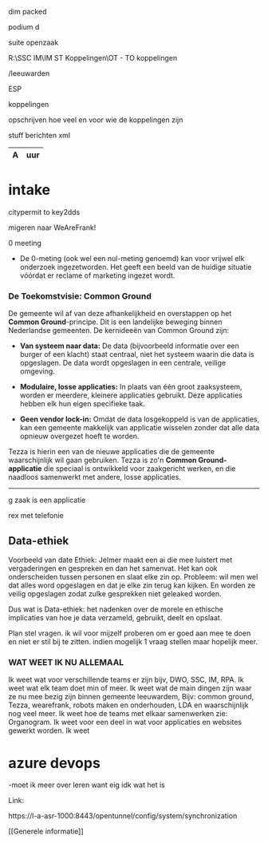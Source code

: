 dim packed

podium d

suite openzaak


R:\SSC IM\IM ST Koppelingen\OT  - TO koppelingen

/leeuwarden

ESP


koppelingen

opschrijven hoe veel en voor wie de koppelingen zijn 

stuff berichten xml


| A   | uur |
| --- | --- |
# **intake**

citypermit to key2dds

migeren naar WeAreFrank!





0 meeting
-   De 0-meting (ook wel een nul-meting genoemd) kan voor vrijwel elk onderzoek ingezetworden. Het geeft een beeld van de huidige situatie vóórdat er reclame of marketing ingezet wordt.








### De Toekomstvisie: Common Ground

De gemeente wil af van deze afhankelijkheid en overstappen op het **Common Ground**-principe. Dit is een landelijke beweging binnen Nederlandse gemeenten. De kernideeën van Common Ground zijn:

- **Van systeem naar data:** De data (bijvoorbeeld informatie over een burger of een klacht) staat centraal, niet het systeem waarin die data is opgeslagen. De data wordt opgeslagen in een centrale, veilige omgeving.
    
- **Modulaire, losse applicaties:** In plaats van één groot zaaksysteem, worden er meerdere, kleinere applicaties gebruikt. Deze applicaties hebben elk hun eigen specifieke taak.
    
- **Geen vendor lock-in:** Omdat de data losgekoppeld is van de applicaties, kan een gemeente makkelijk van applicatie wisselen zonder dat alle data opnieuw overgezet hoeft te worden.
    

Tezza is hierin een van de nieuwe applicaties die de gemeente waarschijnlijk wil gaan gebruiken. Tezza is zo'n **Common Ground-applicatie** die speciaal is ontwikkeld voor zaakgericht werken, en die naadloos samenwerkt met andere, losse applicaties.

---

g zaak is een applicatie

rex met telefonie


## Data-ethiek

Voorbeeld van date Ethiek: Jelmer maakt een ai die mee luistert met vergaderingen en gespreken en dan het samenvat. Het kan ook onderscheiden tussen personen en slaat elke zin op. 
Probleem: wil men wel dat alles word opgeslagen en dat je elke zin terug kan kijken. En worden ze veilig opgeslagen zodat zulke gesprekken niet geleaked worden.

Dus wat is Data-ethiek: het nadenken over de morele en ethische implicaties van hoe je data verzameld, gebruikt, deelt en opslaat.  

Plan stel vragen. ik wil voor mijzelf proberen om er goed aan mee te doen en niet er stil bij te zitten. indien mogelijk 1 vraag stellen maar hopelijk meer. 








### **WAT WEET IK NU ALLEMAAL**

Ik weet wat voor verschillende teams er zijn bijv, DWO, SSC, IM, RPA.
Ik weet wat elk team doet min of meer.
Ik weet wat de main dingen zijn waar ze nu mee bezig zijn binnen gemeente leeuwardem,
Bijv: common ground, Tezza, wearefrank, robots maken en onderhouden, LDA en waarschijnlijk nog veel meer.
Ik weet hoe de teams met elkaar samenwerken zie: Organogram.
Ik weet voor een deel in wat voor applicaties en websites gewerkt worden.
Ik weet 









# azure devops 
-moet ik meer over leren want eig idk wat het is
















Link:


https://l-a-asr-1000:8443/opentunnel/config/system/synchronization







[[Generele informatie]]
